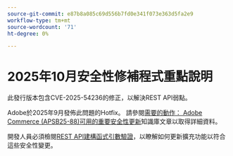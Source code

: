```yaml
---
source-git-commit: e87b8a085c69d556b7fd0e341f073e363d5fa2e9
workflow-type: tm+mt
source-wordcount: '71'
ht-degree: 0%

---
```

# 2025年10月安全性修補程式重點說明

此發行版本包含CVE-2025-54236的修正，以解決REST API弱點。

Adobe於2025年9月發佈此問題的Hotfix。 請參閱[需要的動作： Adobe Commerce (APSB25-88)可用的重要安全性更新](https://experienceleague.adobe.com/zh-hant/docs/experience-cloud-kcs/kbarticles/ka-27397)知識庫文章以取得詳細資料。<!-- AC-15379 -->

開發人員必須檢閱[REST API建構函式引數驗證](https://developer.adobe.com/commerce/php/development/components/web-api/services/#rest-api-constructor-parameter-validation)，以瞭解如何更新擴充功能以符合這些安全性變更。
